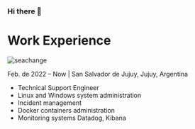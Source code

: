 ### Hi there 👋





# Work Experience

![seachange](https://user-images.githubusercontent.com/12786737/193644897-1d9c985b-0392-43c7-a547-493c29617672.png)


Feb. de 2022 – Now | San Salvador de Jujuy, Jujuy, Argentina

- Technical Support Engineer
- Linux and Windows system administration
- Incident management
- Docker containers administration 
- Monitoring systems Datadog, Kibana

<!--
**danieldoyharzabal/danieldoyharzabal** is a ✨ _special_ ✨ repository because its `README.md` (this file) appears on your GitHub profile.

Here are some ideas to get you started:

- 🔭 I’m currently working on ...
- 🌱 I’m currently learning ...
- 👯 I’m looking to collaborate on ...
- 🤔 I’m looking for help with ...
- 💬 Ask me about ...
- 📫 How to reach me: ...
- 😄 Pronouns: ...
- ⚡ Fun fact: ...
-->
